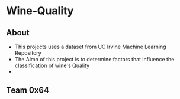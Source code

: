 # Wine-Quality

## About
- This projects uses a dataset from UC Irvine Machine Learning Repository
- The Aimn  of this project is to determine factors that influence the classification of wine's Quality
- 

## Team 0x64

